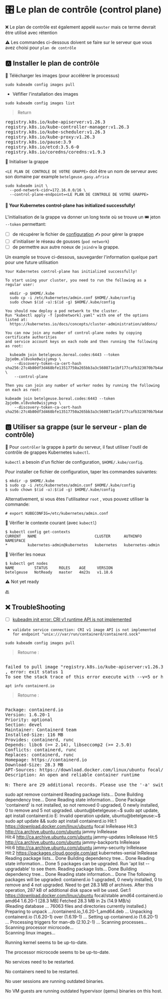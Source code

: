 # :control_knobs: Le plan de contrôle (control plane)


:x: Le plan de contrôle est également appelé `master` mais ce terme devrait être utilisé avec rétention

:warning: Les commandes ci-dessous doivent se faire sur le serveur que vous avez choisi pour `plan de contrôle`

## :a: Installer le plan de contrôle

:round_pushpin: Télécharger les images (pour accélérer le processus)

```
sudo kubeadm config images pull
```

* Véfifier l'installation des images

```
sudo kubeadm config images list
```
> Return
<pre>
registry.k8s.io/kube-apiserver:v1.26.3
registry.k8s.io/kube-controller-manager:v1.26.3
registry.k8s.io/kube-scheduler:v1.26.3
registry.k8s.io/kube-proxy:v1.26.3
registry.k8s.io/pause:3.9
registry.k8s.io/etcd:3.5.6-0
registry.k8s.io/coredns/coredns:v1.9.3
</pre>

:round_pushpin: Initialiser la grappe

`<LE PLAN DE CONTROLE DE VOTRE GRAPPE>` doit être un nom de serveur avec son domaine par example `betelgeuse.gasy.africa`

```
sudo kubeadm init \
  --pod-network-cidr=172.16.0.0/16 \
  --control-plane-endpoint=<LE PLAN DE CONTROLE DE VOTRE GRAPPE>
```

#### :tada: Your Kubernetes control-plane has initialized successfully!

L'initialisation de la grappe va donner un long texte où se trouve un :tickets: jeton `--token` permettant:

- [ ] de récupérer le fichier de [configuration](control-plane.md#b-utiliser-sa-grappe-sur-le-serveur---plan-de-contrôle) :writing_hand: pour gérer la grappe
- [ ] d'initialiser le réseau de gousses (`pod network`) 
- [ ] de permettre aux autre noeux de `joindre` la grappe. 

Un example se trouve ci-dessous, sauvegarder l'information quelque part pour une future utilisation

```
Your Kubernetes control-plane has initialized successfully!

To start using your cluster, you need to run the following as a regular user:

  mkdir -p $HOME/.kube
  sudo cp -i /etc/kubernetes/admin.conf $HOME/.kube/config
  sudo chown $(id -u):$(id -g) $HOME/.kube/config

You should now deploy a pod network to the cluster.
Run "kubectl apply -f [podnetwork].yaml" with one of the options listed at:
  https://kubernetes.io/docs/concepts/cluster-administration/addons/

You can now join any number of control-plane nodes by copying certificate authorities
and service account keys on each node and then running the following as root:

  kubeadm join betelgeuse.boreal.codes:6443 --token 2pje0m.xl8voke0wisjymvp \
    --discovery-token-ca-cert-hash sha256:27c4b80df3d468bfe13517750a265bb3a3c560871e1bf177cafb323070b7b4a6 \
    --control-plane 

Then you can join any number of worker nodes by running the following on each as root:

kubeadm join betelgeuse.boreal.codes:6443 --token 2pje0m.xl8voke0wisjymvp \
    --discovery-token-ca-cert-hash sha256:27c4b80df3d468bfe13517750a265bb3a3c560871e1bf177cafb323070b7b4a6
```

## :b: Utiliser sa grappe (sur le serveur - plan de contrôle)

:round_pushpin: Pour `contrôler` la grappe à partir du serveur, il faut utiliser l'outil de contrôle de grappes Kubernetes `kubectl`.

`kubectl` a besoin d'un fichier de configuration, `$HOME/.kube/config`.

Pour installer ce fichier de configuration, taper les commandes suivantes:

```
$ mkdir -p $HOME/.kube
$ sudo cp -i /etc/kubernetes/admin.conf $HOME/.kube/config
$ sudo chown $(id -u):$(id -g) $HOME/.kube/config
```

Alternativement, si vous êtes l'utilisateur `root` , vous pouvez utiliser la commande:

```
# export KUBECONFIG=/etc/kubernetes/admin.conf
```

:round_pushpin: Vérifier le contexte courant (avec `kubectl`)

```
$ kubectl config get-contexts
CURRENT   NAME                          CLUSTER      AUTHINFO           NAMESPACE
*         kubernetes-admin@kubernetes   kubernetes   kubernetes-admin   
```

:round_pushpin: Vérifier les noeux

```
$ kubectl get nodes
NAME         STATUS     ROLES    AGE     VERSION
betelgeuse   NotReady   master   4m23s   v1.18.6
```

:warning: Not yet ready 


[:back:](../#control_knobs-le-plan-de-contrôle-control-plane)


## :x: TroubleShooting

- [ ] [kubeadm init error: CRI v1 runtime API is not implemented](https://forum.linuxfoundation.org/discussion/862825/kubeadm-init-error-cri-v1-runtime-api-is-not-implemented)

* `validate service connection: CRI v1 image API is not implemented for endpoint "unix:///var/run/containerd/containerd.sock"`

```
sudo kubeadm config images pull
```
> Retourne :
<pre> 
failed to pull image "registry.k8s.io/kube-apiserver:v1.26.3": output: time="2023-04-06T21:11:34Z" level=fatal msg="validate service connection: CRI v1 image API is not implemented for endpoint \"unix:///var/run/containerd/containerd.sock\": rpc error: code = Unimplemented desc = unknown service runtime.v1.ImageService"
, error: exit status 1
To see the stack trace of this error execute with --v=5 or higher
</pre>

```
apt info containerd.io
```
> Retourne :
<pre> 
Package: containerd.io
Version: 1.6.20-1
Priority: optional
Section: devel
Maintainer: Containerd team <help@containerd.io>
Installed-Size: 116 MB
Provides: containerd, runc
Depends: libc6 (>= 2.14), libseccomp2 (>= 2.5.0)
Conflicts: containerd, runc
Replaces: containerd, runc
Homepage: https://containerd.io
Download-Size: 28.3 MB
APT-Sources: https://download.docker.com/linux/ubuntu focal/stable amd64 Packages
Description: An open and reliable container runtime

N: There are 29 additional records. Please use the '-a' switch to see them.
</pre>


sudo apt remove containerd
Reading package lists... Done
Building dependency tree... Done
Reading state information... Done
Package 'containerd' is not installed, so not removed
0 upgraded, 0 newly installed, 0 to remove and 5 not upgraded.
ubuntu@betelgeuse:~$ sudo apt update, apt install containerd.io
E: Invalid operation update,
ubuntu@betelgeuse:~$ sudo apt update && sudo apt install containerd.io
Hit:1 https://download.docker.com/linux/ubuntu focal InRelease
Hit:3 http://ca.archive.ubuntu.com/ubuntu jammy InRelease                                 
Hit:4 http://ca.archive.ubuntu.com/ubuntu jammy-updates InRelease
Hit:5 http://ca.archive.ubuntu.com/ubuntu jammy-backports InRelease              
Hit:6 http://ca.archive.ubuntu.com/ubuntu jammy-security InRelease               
Hit:2 https://packages.cloud.google.com/apt kubernetes-xenial InRelease
Reading package lists... Done
Building dependency tree... Done
Reading state information... Done
5 packages can be upgraded. Run 'apt list --upgradable' to see them.
Reading package lists... Done
Building dependency tree... Done
Reading state information... Done
The following packages will be upgraded:
  containerd.io
1 upgraded, 0 newly installed, 0 to remove and 4 not upgraded.
Need to get 28.3 MB of archives.
After this operation, 287 kB of additional disk space will be used.
Get:1 https://download.docker.com/linux/ubuntu focal/stable amd64 containerd.io amd64 1.6.20-1 [28.3 MB]
Fetched 28.3 MB in 2s (14.9 MB/s)         
(Reading database ... 76063 files and directories currently installed.)
Preparing to unpack .../containerd.io_1.6.20-1_amd64.deb ...
Unpacking containerd.io (1.6.20-1) over (1.6.19-1) ...
Setting up containerd.io (1.6.20-1) ...
Processing triggers for man-db (2.10.2-1) ...
Scanning processes...                                                                                            
Scanning processor microcode...                                                                                  
Scanning linux images...                                                                                         

Running kernel seems to be up-to-date.

The processor microcode seems to be up-to-date.

No services need to be restarted.

No containers need to be restarted.

No user sessions are running outdated binaries.

No VM guests are running outdated hypervisor (qemu) binaries on this host.
